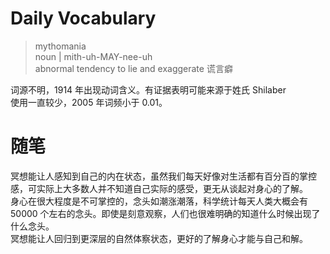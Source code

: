 # Daily Vocabulary  
> mythomania  
noun | mith-uh-MAY-nee-uh  
abnormal tendency to lie and exaggerate 
谎言癖   

词源不明，1914 年出现动词含义。有证据表明可能来源于姓氏 Shilaber  
使用一直较少，2005 年词频小于 0.01。  

# 随笔  
冥想能让人感知到自己的内在状态，虽然我们每天好像对生活都有百分百的掌控感，可实际上大多数人并不知道自己实际的感受，更无从谈起对身心的了解。  
身心在很大程度是不可掌控的，念头如潮涨潮落，科学统计每天人类大概会有 50000 个左右的念头。即使是刻意观察，人们也很难明确的知道什么时候出现了什么念头。  
冥想能让人回归到更深层的自然体察状态，更好的了解身心才能与自己和解。  
